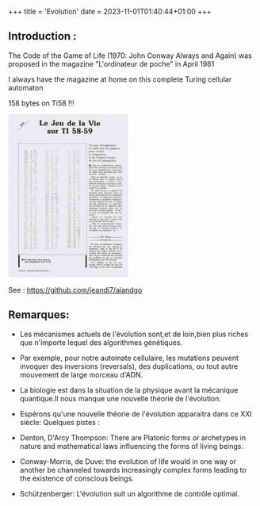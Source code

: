 +++
title = 'Evolution'
date = 2023-11-01T01:40:44+01:00
+++

## Introduction :

The Code of the Game of Life (1970: John Conway Always and Again) was proposed in the magazine "L'ordinateur de poche" in April 1981

I always have the magazine at home on this complete Turing cellular automaton

158 bytes on Ti58 !!!

![Image](./images/odn1.png)

See : https://github.com/jeandi7/aiandgo


## Remarques:

- Les mécanismes actuels de l'évolution sont,et de loin,bien plus riches que n'importe lequel des algorithmes génétiques.

- Par exemple, pour notre automate cellulaire, les mutations peuvent invoquer des inversions (reversals), des duplications, ou tout autre mouvement de large morceau d'ADN.

- La biologie est dans la situation de la physique avant la mécanique quantique.Il nous manque une nouvelle théorie de l'évolution.

- Espérons qu'une nouvelle théorie de l'évolution apparaitra dans ce XXI siècle: Quelques pistes :

- Denton, D'Arcy Thompson: There are Platonic forms or archetypes in nature and mathematical laws influencing the forms of living beings.

- Conway-Morris, de Duve: the evolution of life would in one way or another be channeled towards increasingly complex forms leading to the existence of conscious beings.

- Schützenberger: L'évolution suit un algorithme de contrôle optimal.